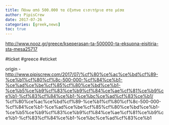 ```yaml
---
title: Πάνω από 500.000 τα έξυπνα εισιτήρια στα μέσα
author: PipisCrew
date: 2017-07-26
categories: [greek,news]
toc: true
---
```


http://www.nooz.gr/greece/kseperasan-ta-500000-ta-eksupna-eisitiria-sta-mesa25717

#ticket #greece #eticket

origin - http://www.pipiscrew.com/2017/07/%cf%80%ce%ac%ce%bd%cf%89-%ce%b1%cf%80%cf%8c-500-000-%cf%84%ce%b1-%ce%ad%ce%be%cf%85%cf%80%ce%bd%ce%b1-%ce%b5%ce%b9%cf%83%ce%b9%cf%84%ce%ae%cf%81%ce%b9%ce%b1-%cf%83%cf%84%ce%b1-%ce%bc%ce%ad%cf%83%ce%b1/ %cf%80%ce%ac%ce%bd%cf%89-%ce%b1%cf%80%cf%8c-500-000-%cf%84%ce%b1-%ce%ad%ce%be%cf%85%cf%80%ce%bd%ce%b1-%ce%b5%ce%b9%cf%83%ce%b9%cf%84%ce%ae%cf%81%ce%b9%ce%b1-%cf%83%cf%84%ce%b1-%ce%bc%ce%ad%cf%83%ce%b1